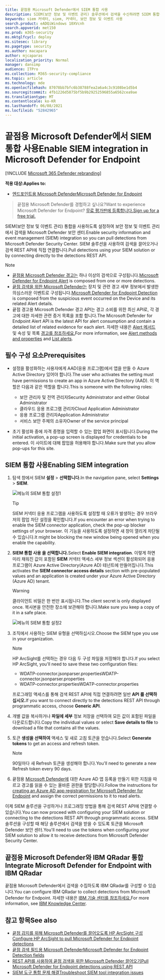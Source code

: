 ```yaml
---
title: 끝점용 Microsoft Defender에서 SIEM 통합 사용
description: SIEM(보안 정보 및 이벤트 관리) 솔루션에서 검색을 수신하려면 SIEM 통합을 사용하도록 설정하세요.
keywords: siem 커넥터, siem, 커넥터, 보안 정보 및 이벤트 사용
search.product: eADQiWindows 10XVcnh
search.appverid: met150
ms.prod: m365-security
ms.mktglfcycl: deploy
ms.sitesec: library
ms.pagetype: security
ms.author: macapara
author: mjcaparas
localization_priority: Normal
manager: dansimp
audience: ITPro
ms.collection: M365-security-compliance
ms.topic: article
ms.technology: mde
ms.openlocfilehash: 87078bb7bfc6b38788fea2a6a4c3c9108be1d5b4
ms.sourcegitcommit: 4fb1226d5875bf5b9b29252596855a6562cea9ae
ms.translationtype: MT
ms.contentlocale: ko-KR
ms.lasthandoff: 06/08/2021
ms.locfileid: "52842965"
---
```

# <a name="enable-siem-integration-in-microsoft-defender-for-endpoint"></a><span data-ttu-id="c3059-104">끝점용 Microsoft Defender에서 SIEM 통합 사용</span><span class="sxs-lookup"><span data-stu-id="c3059-104">Enable SIEM integration in Microsoft Defender for Endpoint</span></span>

[!INCLUDE [Microsoft 365 Defender rebranding](../../includes/microsoft-defender.md)]

<span data-ttu-id="c3059-105">**적용 대상:**</span><span class="sxs-lookup"><span data-stu-id="c3059-105">**Applies to:**</span></span>
- [<span data-ttu-id="c3059-106">엔드포인트용 Microsoft Defender</span><span class="sxs-lookup"><span data-stu-id="c3059-106">Microsoft Defender for Endpoint</span></span>](https://go.microsoft.com/fwlink/?linkid=2154037)


><span data-ttu-id="c3059-107">끝점용 Microsoft Defender를 경험하고 싶나요?</span><span class="sxs-lookup"><span data-stu-id="c3059-107">Want to experience Microsoft Defender for Endpoint?</span></span> [<span data-ttu-id="c3059-108">무료 평가판에 등록합니다.</span><span class="sxs-lookup"><span data-stu-id="c3059-108">Sign up for a free trial.</span></span>](https://www.microsoft.com/microsoft-365/windows/microsoft-defender-atp?ocid=docs-wdatp-enablesiem-abovefoldlink) 

<span data-ttu-id="c3059-109">SIEM(보안 정보 및 이벤트 관리) 통합을 사용하도록 설정하여 보안 정보 및 이벤트 관리에서 검색을 Microsoft Defender 보안 센터.</span><span class="sxs-lookup"><span data-stu-id="c3059-109">Enable security information and event management (SIEM) integration so you can pull detections from Microsoft Defender Security Center.</span></span> <span data-ttu-id="c3059-110">SIEM 솔루션을 사용하여 검색을 끌어오거나 검색 REST API에 직접 연결합니다.</span><span class="sxs-lookup"><span data-stu-id="c3059-110">Pull detections using your SIEM solution or by connecting directly to the detections REST API.</span></span>

>[!NOTE]
>- <span data-ttu-id="c3059-111">[끝점용 Microsoft Defender 경고는](alerts.md) 하나 이상의 검색으로 구성됩니다.</span><span class="sxs-lookup"><span data-stu-id="c3059-111">[Microsoft Defender for Endpoint Alert](alerts.md) is composed from one or more detections.</span></span>
>- <span data-ttu-id="c3059-112">[끝점 검색을 위한 Microsoft Defender는](api-portal-mapping.md) 장치 및 관련 경고 세부 정보에서 발생한 의심스러운 이벤트로 구성됩니다.</span><span class="sxs-lookup"><span data-stu-id="c3059-112">[Microsoft Defender for Endpoint Detection](api-portal-mapping.md) is composed from the suspicious event occurred on the Device and its related Alert details.</span></span>
>- <span data-ttu-id="c3059-113">끝점 경고용 Microsoft Defender 경고 API는 경고 소비를 위한 최신 API로, 각 경고에 대한 자세한 관련 증거 목록을 포함 합니다.</span><span class="sxs-lookup"><span data-stu-id="c3059-113">The Microsoft Defender for Endpoint Alert API is the latest API for alert consumption and contain a detailed list of related evidence for each alert.</span></span> <span data-ttu-id="c3059-114">자세한 내용은 [Alert 메서드](alerts.md) 및 속성 및 목록 [경고를 참조하세요.](get-alerts.md)</span><span class="sxs-lookup"><span data-stu-id="c3059-114">For more information, see [Alert methods and properties](alerts.md) and [List alerts](get-alerts.md).</span></span>

## <a name="prerequisites"></a><span data-ttu-id="c3059-115">필수 구성 요소</span><span class="sxs-lookup"><span data-stu-id="c3059-115">Prerequisites</span></span>

- <span data-ttu-id="c3059-116">설정을 활성화하는 사용자에게 AAD(응용 프로그램)에서 앱을 만들 수 Azure Active Directory 있어야 합니다.</span><span class="sxs-lookup"><span data-stu-id="c3059-116">The user who activates the setting must have permissions to create an app in Azure Active Directory (AAD).</span></span> <span data-ttu-id="c3059-117">이 역할은 다음과 같은 역할을 합니다.</span><span class="sxs-lookup"><span data-stu-id="c3059-117">This is someone with the following roles:</span></span> 

  - <span data-ttu-id="c3059-118">보안 관리자 및 전역 관리자</span><span class="sxs-lookup"><span data-stu-id="c3059-118">Security Administrator and either Global Administrator</span></span>
  - <span data-ttu-id="c3059-119">클라우드 응용 프로그램 관리자</span><span class="sxs-lookup"><span data-stu-id="c3059-119">Cloud Application Administrator</span></span>
  - <span data-ttu-id="c3059-120">응용 프로그램 관리자</span><span class="sxs-lookup"><span data-stu-id="c3059-120">Application Administrator</span></span>
  - <span data-ttu-id="c3059-121">서비스 보안 주체의 소유자</span><span class="sxs-lookup"><span data-stu-id="c3059-121">Owner of the service principal</span></span>

- <span data-ttu-id="c3059-122">초기 활성화 중에 자격 증명을 입력할 수 있는 팝업 화면이 표시됩니다.</span><span class="sxs-lookup"><span data-stu-id="c3059-122">During the initial activation, a pop-up screen is displayed for credentials to be entered.</span></span> <span data-ttu-id="c3059-123">이 사이트에 대해 팝업을 허용해야 합니다.</span><span class="sxs-lookup"><span data-stu-id="c3059-123">Make sure that you allow pop-ups for this site.</span></span>

## <a name="enabling-siem-integration"></a><span data-ttu-id="c3059-124">SIEM 통합 사용</span><span class="sxs-lookup"><span data-stu-id="c3059-124">Enabling SIEM integration</span></span> 
1. <span data-ttu-id="c3059-125">탐색 창에서 SIEM **설정**  >  **선택합니다.**</span><span class="sxs-lookup"><span data-stu-id="c3059-125">In the navigation pane, select **Settings** > **SIEM**.</span></span>

    ![메뉴의 SIEM 통합 설정1](images/enable_siem.png)

    >[!TIP]
    ><span data-ttu-id="c3059-127">SIEM 커넥터 응용 프로그램을 사용하도록 설정할 때 오류가 발생하는 경우 브라우저의 팝업 차단 설정을 확인합니다.</span><span class="sxs-lookup"><span data-stu-id="c3059-127">If you encounter an error when trying to enable the SIEM connector application, check the pop-up blocker settings of your browser.</span></span> <span data-ttu-id="c3059-128">이 기능을 사용하도록 설정하면 새 창이 열리게 차단될 수 있습니다.</span><span class="sxs-lookup"><span data-stu-id="c3059-128">It might be blocking the new window being opened when you enable the capability.</span></span> 

2. <span data-ttu-id="c3059-129">**SIEM 통합 사용 을 선택합니다.**</span><span class="sxs-lookup"><span data-stu-id="c3059-129">Select **Enable SIEM integration**.</span></span> <span data-ttu-id="c3059-130">이렇게 하면 미리 채워진 값이 포함된 **SIEM** 커넥터 액세스 세부 정보 섹션이 활성화되어 응용 프로그램이 Azure Active Directory(Azure AD) 테넌트에 만들어집니다.</span><span class="sxs-lookup"><span data-stu-id="c3059-130">This activates the **SIEM connector access details** section with pre-populated values and an application is created under your Azure Active Directory (Azure AD) tenant.</span></span>

    > [!WARNING]
    ><span data-ttu-id="c3059-131">클라이언트 비밀은 한 번만 표시됩니다.</span><span class="sxs-lookup"><span data-stu-id="c3059-131">The client secret is only displayed once.</span></span> <span data-ttu-id="c3059-132">복사본을 안전한 장소에 보관해야 합니다.</span><span class="sxs-lookup"><span data-stu-id="c3059-132">Make sure you keep a copy of it in a safe place.</span></span><br>
     

    ![메뉴의 SIEM 통합 설정2](images/siem_details.png)

3. <span data-ttu-id="c3059-134">조직에서 사용하는 SIEM 유형을 선택하십시오.</span><span class="sxs-lookup"><span data-stu-id="c3059-134">Choose the SIEM type you use in your organization.</span></span>

   > [!NOTE]
   > <span data-ttu-id="c3059-135">HP ArcSight를 선택하는 경우 다음 두 구성 파일을 저장해야 합니다.</span><span class="sxs-lookup"><span data-stu-id="c3059-135">If you select HP ArcSight, you'll need to save these two configuration files:</span></span><br>
   > - <span data-ttu-id="c3059-136">WDATP-connector.jsonparser.properties</span><span class="sxs-lookup"><span data-stu-id="c3059-136">WDATP-connector.jsonparser.properties</span></span>
   > - <span data-ttu-id="c3059-137">WDATP-connector.properties</span><span class="sxs-lookup"><span data-stu-id="c3059-137">WDATP-connector.properties</span></span> <br>

   <span data-ttu-id="c3059-138">프로그래밍 액세스를 통해 검색 REST API에 직접 연결하려면 일반 **API 를 선택하십시오.**</span><span class="sxs-lookup"><span data-stu-id="c3059-138">If you want to connect directly to the detections REST API through programmatic access, choose **Generic API**.</span></span>

4. <span data-ttu-id="c3059-139">개별 값을 복사하거나 **파일에 세부** 정보 저장을 선택하여 모든 값이 포함된 파일을 다운로드합니다.</span><span class="sxs-lookup"><span data-stu-id="c3059-139">Copy the individual values or select **Save details to file** to download a file that contains all the values.</span></span>

5. <span data-ttu-id="c3059-140">토큰 **생성을 선택하여** 액세스 및 새로 고침 토큰을 얻습니다.</span><span class="sxs-lookup"><span data-stu-id="c3059-140">Select **Generate tokens** to get an access and refresh token.</span></span>
  
   > [!NOTE]
   > <span data-ttu-id="c3059-141">90일마다 새 Refresh 토큰을 생성해야 합니다.</span><span class="sxs-lookup"><span data-stu-id="c3059-141">You'll need to generate a new Refresh token every 90 days.</span></span> 

6. <span data-ttu-id="c3059-142">끝점용 [Microsoft Defender에](/microsoft-365/security/defender-endpoint/exposed-apis-create-app-webapp) 대한 Azure AD 앱 등록을 만들기 위한 지침을 따르고 경고를 읽을 수 있는 올바른 권한을 할당합니다.</span><span class="sxs-lookup"><span data-stu-id="c3059-142">Follow the instructions for [creating an Azure AD app registration for Microsoft Defender for Endpoint](/microsoft-365/security/defender-endpoint/exposed-apis-create-app-webapp) and assign the correct permissions to it to read alerts.</span></span>

<span data-ttu-id="c3059-143">이제 SIEM 솔루션을 구성하거나 프로그래밍 방법을 통해 검색 REST API에 연결할 수 있습니다.</span><span class="sxs-lookup"><span data-stu-id="c3059-143">You can now proceed with configuring your SIEM solution or connecting to the detections REST API through programmatic access.</span></span> <span data-ttu-id="c3059-144">SIEM 솔루션을 구성할 때 해당 솔루션에서 검색을 받을 수 있도록 토큰을 Microsoft Defender 보안 센터.</span><span class="sxs-lookup"><span data-stu-id="c3059-144">You'll need to use the tokens when configuring your SIEM solution to allow it to receive detections from Microsoft Defender Security Center.</span></span>

## <a name="integrate-microsoft-defender-for-endpoint-with-ibm-qradar"></a><span data-ttu-id="c3059-145">끝점용 Microsoft Defender와 IBM QRadar 통합</span><span class="sxs-lookup"><span data-stu-id="c3059-145">Integrate Microsoft Defender for Endpoint with IBM QRadar</span></span> 
<span data-ttu-id="c3059-146">끝점용 Microsoft Defender에서 검색을 수집하도록 IBM QRadar를 구성할 수 있습니다.</span><span class="sxs-lookup"><span data-stu-id="c3059-146">You can configure IBM QRadar to collect detections from Microsoft Defender for Endpoint.</span></span> <span data-ttu-id="c3059-147">자세한 내용은 [IBM 기술 센터를 참조하세요.](https://www.ibm.com/support/knowledgecenter/SS42VS_DSM/c_dsm_guide_MS_Win_Defender_ATP_overview.html?cp=SS42VS_7.3.1)</span><span class="sxs-lookup"><span data-stu-id="c3059-147">For more information, see [IBM Knowledge Center](https://www.ibm.com/support/knowledgecenter/SS42VS_DSM/c_dsm_guide_MS_Win_Defender_ATP_overview.html?cp=SS42VS_7.3.1).</span></span>

## <a name="see-also"></a><span data-ttu-id="c3059-148">참고 항목</span><span class="sxs-lookup"><span data-stu-id="c3059-148">See also</span></span>
- [<span data-ttu-id="c3059-149">끝점 감지를 위해 Microsoft Defender를 끌어오도록 HP ArcSight 구성</span><span class="sxs-lookup"><span data-stu-id="c3059-149">Configure HP ArcSight to pull Microsoft Defender for Endpoint detections</span></span>](configure-arcsight.md)
- [<span data-ttu-id="c3059-150">끝점 검색 필드용 Microsoft Defender</span><span class="sxs-lookup"><span data-stu-id="c3059-150">Microsoft Defender for Endpoint Detection fields</span></span>](api-portal-mapping.md)
- [<span data-ttu-id="c3059-151">REST API를 사용하여 끝점 검색을 위한 Microsoft Defender 끌어오기</span><span class="sxs-lookup"><span data-stu-id="c3059-151">Pull Microsoft Defender for Endpoint detections using REST API</span></span>](pull-alerts-using-rest-api.md)
- [<span data-ttu-id="c3059-152">SIEM 도구 통합 문제 해결</span><span class="sxs-lookup"><span data-stu-id="c3059-152">Troubleshoot SIEM tool integration issues</span></span>](troubleshoot-siem.md)
